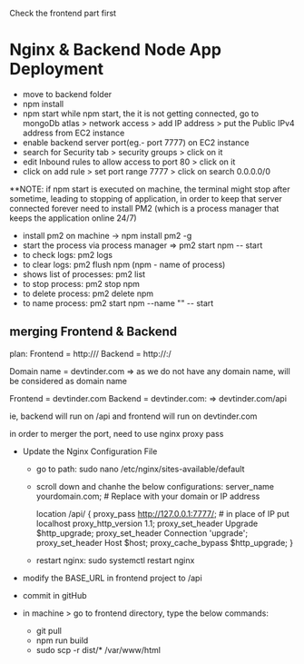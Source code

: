 Check the frontend part first

# Nginx & Backend Node App Deployment

- move to backend folder
- npm install
- npm start
  while npm start, the it is not getting connected, go to mongoDb atlas > network access > add IP address > put the Public IPv4 address from EC2 instance
- enable backend server port(eg.- port 7777) on EC2 instance
- search for Security tab > security groups > click on it
- edit Inbound rules to allow access to port 80 > click on it
- click on add rule > set port range 7777 > click on search 0.0.0.0/0

\*\*NOTE: if npm start is executed on machine, the terminal might stop after sometime, leading to stopping of application, in order to keep that server connected forever need to install PM2 (which is a process manager that keeps the application online 24/7)

- install pm2 on machine -> npm install pm2 -g
- start the process via process manager => pm2 start npm -- start
- to check logs: pm2 logs
- to clear logs: pm2 flush npm (npm - name of process)
- shows list of processes: pm2 list
- to stop process: pm2 stop npm
- to delete process: pm2 delete npm
- to name process: pm2 start npm --name "<name>" -- start

## merging Frontend & Backend

plan:
Frontend = http://<ip>/
Backend = http://<ip>:<port>/

Domain name = devtinder.com => as we do not have any domain name, <ip> will be considered as domain name

Frontend = devtinder.com
Backend = devtinder.com:<port> => devtinder.com/api

ie, backend will run on /api and frontend will run on devtinder.com

in order to merger the port, need to use nginx proxy pass

- Update the Nginx Configuration File

  - go to path: sudo nano /etc/nginx/sites-available/default

  - scroll down and chanhe the below configurations:
    server_name yourdomain.com; # Replace with your domain or IP address

    location /api/ {
    proxy_pass http://127.0.0.1:7777/; # in place of IP put localhost
    proxy_http_version 1.1;
    proxy_set_header Upgrade $http_upgrade;
    proxy_set_header Connection 'upgrade';
    proxy_set_header Host $host;
    proxy_cache_bypass $http_upgrade;
    }

  - restart nginx: sudo systemctl restart nginx

- modify the BASE_URL in frontend project to /api
- commit in gitHub
- in machine > go to frontend directory, type the below commands:
  - git pull
  - npm run build
  - sudo scp -r dist/\* /var/www/html
